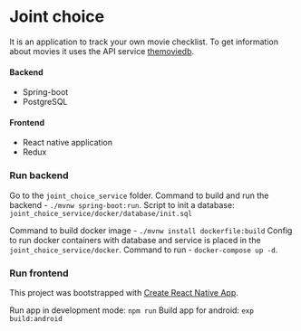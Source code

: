 # Joint choice
It is an application to track your own movie checklist. To get information about movies it uses the API service [themoviedb](https://www.themoviedb.org/documentation/api "themoviedb").

#### Backend
- Spring-boot
- PostgreSQL

#### Frontend
- React native application
- Redux

### Run backend
Go to the `joint_choice_service` folder.
Command to build and run the backend - `./mvnw spring-boot:run`.
Script to init a database: `joint_choice_service/docker/database/init.sql`

Command to build docker image - `./mvnw install dockerfile:build`
Config to run docker containers with database and service is placed in the `joint_choice_service/docker`. Command to run  - `docker-compose up -d`.

### Run frontend
This project was bootstrapped with [Create React Native App](https://github.com/react-community/create-react-native-app "Create React Native App").

Run app in development mode: `npm run`
Build app for android: `exp build:android`
